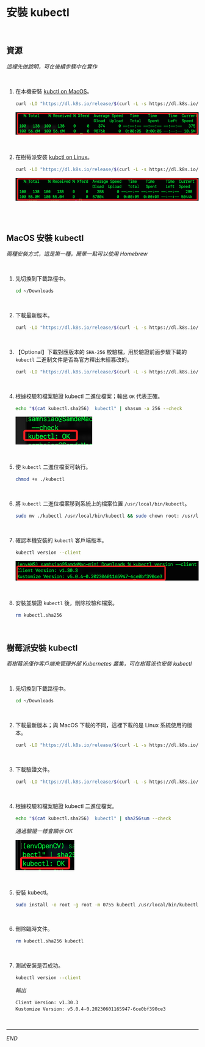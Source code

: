 #  安裝 kubectl

<br>

## 資源

_這裡先做說明，可在後續步驟中在實作_

<br>

1. 在本機安裝 [kubctl on MacOS](https://kubernetes.io/docs/tasks/tools/install-kubectl-macos/)。

    ```bash
    curl -LO "https://dl.k8s.io/release/$(curl -L -s https://dl.k8s.io/release/stable.txt)/bin/darwin/arm64/kubectl"
    ```

    ![](images/img_04.png)

<br>

2. 在樹莓派安裝 [kubctl on Linux](https://kubernetes.io/docs/tasks/tools/install-kubectl-linux/)。

    ```bash
    curl -LO "https://dl.k8s.io/release/$(curl -L -s https://dl.k8s.io/release/stable.txt)/bin/linux/arm64/kubectl"
    ```

    ![](images/img_16.png)

<br>

<br>

## MacOS 安裝 kubectl

_兩種安裝方式，這是第一種，簡單一點可以使用 Homebrew_

<br>

1. 先切換到下載路徑中。

    ```bash
    cd ~/Downloads
    ```

<br>

2. 下載最新版本。

    ```bash
    curl -LO "https://dl.k8s.io/release/$(curl -L -s https://dl.k8s.io/release/stable.txt)/bin/darwin/arm64/kubectl"
    ```

<br>

3. 【Optional】下載對應版本的 `SHA-256` 校驗檔，用於驗證前面步驟下載的 `kubectl` 二進制文件是否為官方釋出未經篡改的。

    ```bash
    curl -LO "https://dl.k8s.io/release/$(curl -L -s https://dl.k8s.io/release/stable.txt)/bin/darwin/arm64/kubectl.sha256"
    ```

<br>

4. 根據校驗和檔案驗證 kubectl 二進位檔案；輸出 `OK` 代表正確。

    ```bash
    echo "$(cat kubectl.sha256)  kubectl" | shasum -a 256 --check
    ```

    ![](images/img_20.png)

<br>

5. 使 `kubectl` 二進位檔案可執行。

    ```bash
    chmod +x ./kubectl
    ```

<br>

6. 將 `kubectl` 二進位檔案移到系統上的檔案位置 `/usr/local/bin/kubectl`。

    ```bash
    sudo mv ./kubectl /usr/local/bin/kubectl && sudo chown root: /usr/local/bin/kubectl
    ```

<br>

7. 確認本機安裝的 `kubectl` 客戶端版本。

    ```bash
    kubectl version --client
    ```

    ![](images/img_23.png)

<br>

8. 安裝並驗證 `kubectl` 後，刪除校驗和檔案。

    ```bash
    rm kubectl.sha256
    ```

<br>

## 樹莓派安裝 kubectl

_若樹莓派僅作客戶端來管理外部 Kubernetes 叢集，可在樹莓派也安裝 kubectl_

<br>

1. 先切換到下載路徑中。

    ```bash
    cd ~/Downloads
    ```

<br>

2. 下載最新版本；與 MacOS 下載的不同，這裡下載的是 Linux 系統使用的版本。

    ```bash
    curl -LO "https://dl.k8s.io/release/$(curl -L -s https://dl.k8s.io/release/stable.txt)/bin/linux/arm64/kubectl"
    ```

<br>

3. 下載驗證文件。

    ```bash
    curl -LO "https://dl.k8s.io/release/$(curl -L -s https://dl.k8s.io/release/stable.txt)/bin/linux/arm64/kubectl.sha256"
    ```

<br>

4. 根據校驗和檔案驗證 kubectl 二進位檔案。

    ```bash
    echo "$(cat kubectl.sha256)  kubectl" | sha256sum --check
    ```

    _通過驗證一樣會顯示 OK_

    ![](images/img_24.png)

<br>

5. 安裝 kubectl。

    ```bash
    sudo install -o root -g root -m 0755 kubectl /usr/local/bin/kubectl
    ```

<br>

6. 刪除臨時文件。

    ```bash
    rm kubectl.sha256 kubectl
    ```

<br>

7. 測試安裝是否成功。

    ```bash
    kubectl version --client
    ```

    _輸出_

    ```bash
    Client Version: v1.30.3
    Kustomize Version: v5.0.4-0.20230601165947-6ce0bf390ce3
    ```

<br>

___

_END_